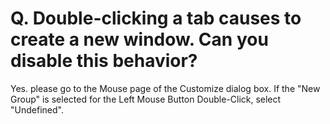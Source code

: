 # Q. Double-clicking a tab causes to create a new window. Can you disable this behavior?

Yes. please go to the Mouse page of the Customize dialog box. If the "New Group" is selected for the Left Mouse Button Double-Click, select "Undefined".